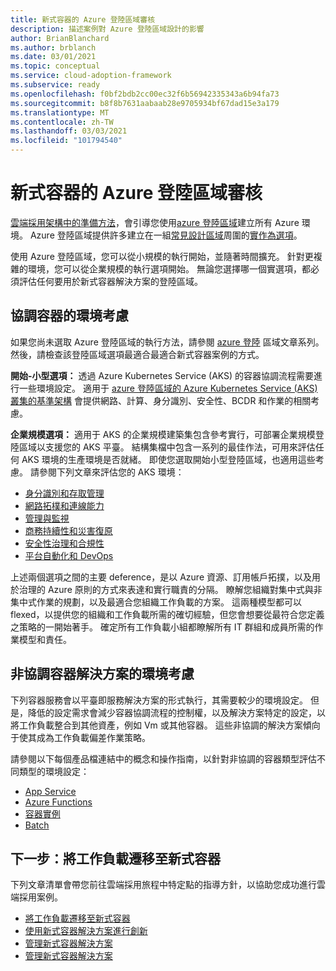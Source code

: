 ```yaml
---
title: 新式容器的 Azure 登陸區域審核
description: 描述案例對 Azure 登陸區域設計的影響
author: BrianBlanchard
ms.author: brblanch
ms.date: 03/01/2021
ms.topic: conceptual
ms.service: cloud-adoption-framework
ms.subservice: ready
ms.openlocfilehash: f0bf2bdb2cc00ec32f6b56942335343a6b94fa73
ms.sourcegitcommit: b8f8b7631aabaab28e9705934bf67dad15e3a179
ms.translationtype: MT
ms.contentlocale: zh-TW
ms.lasthandoff: 03/03/2021
ms.locfileid: "101794540"
---
```

# <a name="azure-landing-zone-review-for-modern-containers"></a>新式容器的 Azure 登陸區域審核

[雲端採用架構中的準備方法](../../ready/index.md)，會引導您使用[azure 登陸區域](../../ready/landing-zone/index.md)建立所有 Azure 環境。 Azure 登陸區域提供許多建立在一組[常見設計區域](../../ready/landing-zone/design-areas.md)周圍的[實作為選項](../../ready/landing-zone/implementation-options.md)。

使用 Azure 登陸區域，您可以從小規模的執行開始，並隨著時間擴充。 針對更複雜的環境，您可以從企業規模的執行選項開始。 無論您選擇哪一個實選項，都必須評估任何要用於新式容器解決方案的登陸區域。

## <a name="environmental-considerations-for-orchestrated-containers"></a>協調容器的環境考慮

如果您尚未選取 Azure 登陸區域的執行方法，請參閱 [azure 登陸](../../ready/landing-zone/index.md) 區域文章系列。 然後，請檢查該登陸區域選項最適合最適合新式容器案例的方式。

**開始-小型選項：** 透過 Azure Kubernetes Service (AKS) 的容器協調流程需要進行一些環境設定。 適用于 [azure 登陸區域的 Azure Kubernetes Service (AKS) 叢集的基準架構](/azure/architecture/reference-architectures/containers/aks/secure-baseline-aks?toc=/azure/cloud-adoption-framework/toc.json&bc=/azure/cloud-adoption-framework/_bread/toc.json) 會提供網路、計算、身分識別、安全性、BCDR 和作業的相關考慮。

**企業規模選項：** 適用于 AKS 的企業規模建築集包含參考實行，可部署企業規模登陸區域以支援您的 AKS 平臺。 結構集檔中包含一系列的最佳作法，可用來評估任何 AKS 環境的生產環境是否就緒。 即使您選取開始小型登陸區域，也適用這些考慮。 請參閱下列文章來評估您的 AKS 環境：

- [身分識別和存取管理](eslz-identity-and-access-management.md)
- [網路拓樸和連線能力](eslz-network-topology-and-connectivity.md)
- [管理與監視](eslz-management-and-monitoring.md)
- [商務持續性和災害復原](eslz-business-continuity-and-disaster-recovery.md)
- [安全性治理和合規性](eslz-security-governance-and-compliance.md)
- [平台自動化和 DevOps](eslz-platform-automation-and-devops.md)

上述兩個選項之間的主要 deference，是以 Azure 資源、訂用帳戶拓撲，以及用於治理的 Azure 原則的方式來表達和實行職責的分隔。 瞭解您組織對集中式與非集中式作業的規劃，以及最適合您組織工作負載的方案。 這兩種模型都可以 flexed，以提供您的組織和工作負載所需的確切經驗，但您會想要從最符合您定義之策略的一開始著手。 確定所有工作負載小組都瞭解所有 IT 群組和成員所需的作業模型和責任。

## <a name="environmental-considerations-for-non-orchestrated-container-solutions"></a>非協調容器解決方案的環境考慮

下列容器服務會以平臺即服務解決方案的形式執行，其需要較少的環境設定。 但是，降低的設定需求會減少容器協調流程的控制權，以及解決方案特定的設定，以將工作負載整合到其他資產，例如 Vm 或其他容器。 這些非協調的解決方案傾向于使其成為工作負載偏差作業策略。

請參閱以下每個產品檔連結中的概念和操作指南，以針對非協調的容器類型評估不同類型的環境設定：

- [App Service](/azure/app-service/)
- [Azure Functions](/azure/azure-functions/functions-overview)
- [容器實例](/azure/container-instances/container-instances-overview)
- [Batch](/azure/batch/batch-technical-overview)

## <a name="next-step-migrate-workload-to-modern-containers"></a>下一步：將工作負載遷移至新式容器

下列文章清單會帶您前往雲端採用旅程中特定點的指導方針，以協助您成功進行雲端採用案例。

- [將工作負載遷移至新式容器](./migrate.md)
- [使用新式容器解決方案進行創新](/azure/architecture/reference-architectures/containers/aks-start-here?toc=/azure/cloud-adoption-framework/toc.json&bc=/azure/cloud-adoption-framework/_bread/toc.json)
- [管理新式容器解決方案](./govern.md)
- [管理新式容器解決方案](./manage.md)
